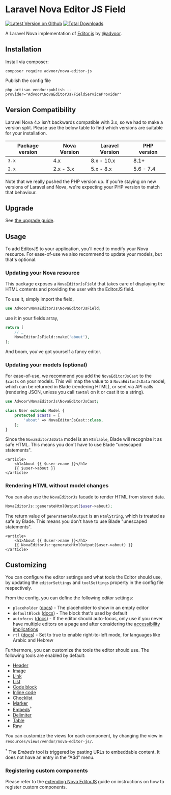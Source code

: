 # Laravel Nova Editor JS Field

[![Latest Version on Github](https://img.shields.io/github/release/advoor/nova-editor-js.svg?style=flat-square)](https://packagist.org/packages/advoor/nova-editor-js)
[![Total Downloads](https://img.shields.io/packagist/dt/advoor/nova-editor-js.svg?style=flat-square)](https://packagist.org/packages/advoor/nova-editor-js)

A Laravel Nova implementation of [Editor.js](https://github.com/codex-team/editor.js) by [@advoor](https://github.com/advoor).

## Installation

Install via composer:

```
composer require advoor/nova-editor-js
```

Publish the config file

```
php artisan vendor:publish --provider="Advoor\NovaEditorJs\FieldServiceProvider"
```

## Version Compatibility

Laravel Nova 4.x isn't backwards compatible with 3.x, so we had to make a version split.
Please use the below table to find which versions are suitable for your installation.

| Package version | Nova Version | Laravel Version | PHP version |
| --------------- | ------------ | --------------- | ----------- |
| `3.x`           | 4.x          | 8.x - 10.x      | 8.1+        |
| `2.x`           | 2.x - 3.x    | 5.x - 8.x       | 5.6 - 7.4   |

Note that we really pushed the PHP version up. If you're staying on
new versions of Laravel and Nova, we're expecting your PHP version to match that behaviour.

## Upgrade

See [the upgrade guide](./UPGRADING.md).

## Usage

To add EditorJS to your application, you'll need to modify your Nova resource.
For ease-of-use we also recommend to update your models, but that's optional.

### Updating your Nova resource

This package exposes a `NovaEditorJsField` that takes care of displaying the HTML contents
and providing the user with the EditorJS field.

To use it, simply import the field,

```php
use Advoor\NovaEditorJs\NovaEditorJsField;
```

use it in your fields array,

```php
return [
    // …
    NovaEditorJsField::make('about'),
];
```

And boom, you've got yourself a fancy editor.

### Updating your models (optional)

For ease-of-use, we recommend you add the `NovaEditorJsCast` to the `$casts` on your models.
This will map the value to a `NovaEditorJsData` model, which can be returned in Blade (rendering HTML), or sent
via API calls (rendering JSON, unless you call `toHtml` on it or cast it to a string).

```php
use Advoor\NovaEditorJs\NovaEditorJsCast;

class User extends Model {
    protected $casts = [
        'about' => NovaEditorJsCast::class,
    ];
}
```

Since the `NovaEditorJsData` model is an `Htmlable`, Blade will recognize it as
safe HTML. This means you don't have to use Blade "unescaped statements".

```blade
<article>
    <h1>About {{ $user->name }}</h1>
    {{ $user->about }}
</article>
```

### Rendering HTML without model changes

You can also use the `NovaEditorJs` facade to render HTML from stored data.

```php
NovaEditorJs::generateHtmlOutput($user->about);
```

The return value of `generateHtmlOutput` is an `HtmlString`, which is treated as
safe by Blade. This means you don't have to use Blade "unescaped statements".

```blade
<article>
    <h1>About {{ $user->name }}</h1>
    {{ NovaEditorJs::generateHtmlOutput($user->about) }}
</article>
```

## Customizing

You can configure the editor settings and what tools the Editor should use, by
updating the `editorSettings` and `toolSettings` property in the config file
respectively.

From the config, you can define the following editor settings:

- `placeholder` ([docs][placeholder-docs]) - The placeholder to show in an empty editor
- `defaultBlock` ([docs][defaultblock-docs]) - The block that's used by default
- `autofocus` ([docs][autofocus-docs]) - If the editor should auto-focus, only use if you never have multiple editors on a page and after considering the
  [accessibility implications][autofocus-accessibility]
- `rtl` ([docs][rtl-docs]) - Set to true to enable right-to-left mode, for languages like Arabic and Hebrew

[placeholder-docs]: https://editorjs.io/configuration#placeholder
[defaultblock-docs]: https://editorjs.io/configuration#change-the-default-block
[autofocus-docs]: https://editorjs.io/configuration#autofocus
[autofocus-accessibility]: https://developer.mozilla.org/en-US/docs/Web/HTML/Global_attributes/autofocus#accessibility_considerations
[rtl-docs]: https://editorjs.io/i18n#rtl-support

Furthermore, you can customize the tools the editor should use. The following tools are enabled by default:

- [Header](https://github.com/editor-js/header)
- [Image](https://github.com/editor-js/image)
- [Link](https://github.com/editor-js/link)
- [List](https://github.com/editor-js/list)
- [Code block](https://github.com/editor-js/code)
- [Inline code](https://github.com/editor-js/inline-code)
- [Checklist](https://github.com/editor-js/checklist)
- [Marker](https://github.com/editor-js/marker)
- [Embeds](https://github.com/editor-js/embed)<sup>†</sup>
- [Delimiter](https://github.com/editor-js/delimiter)
- [Table](https://github.com/editor-js/table)
- [Raw](https://github.com/editor-js/raw)

You can customize the views for each component, by changing the view in `resources/views/vendor/nova-editor-js/`.

<sup>†</sup> The _Embeds_ tool is triggered by pasting URLs to embeddable
content. It does not have an entry in the "Add" menu.

### Registering custom components

Please refer to the [extending Nova EditorJS](./EXTENDING.md) guide on instructions on how to register custom components.
